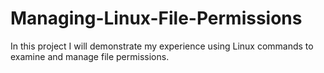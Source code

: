 # Managing-Linux-File-Permissions
In this project I will demonstrate my experience using Linux commands to examine and manage file permissions.
